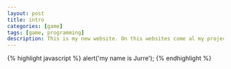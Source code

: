 ```yaml
---
layout: post
title: intro
categories: [game]
tags: [game, programming]
description: This is my new website. On this websites come al my projects.
---
```


{% highlight javascript %}
alert('my name is Jurre');
{% endhighlight %}
